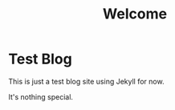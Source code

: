 ﻿---
layout: page
title: Welcome
---

# Test Blog

This is just a test blog site using Jekyll for now.

It's nothing special.
